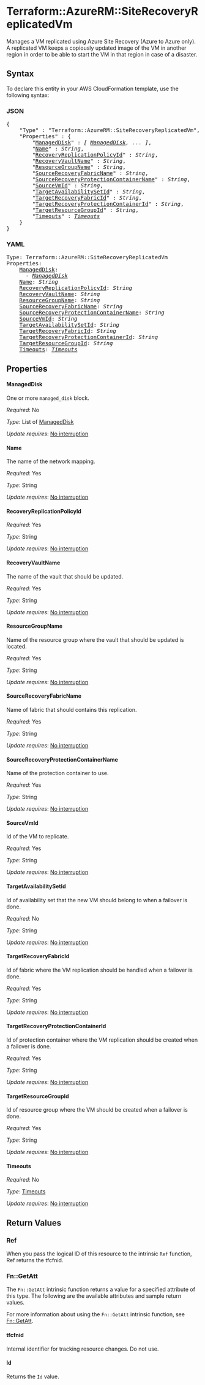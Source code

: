 # Terraform::AzureRM::SiteRecoveryReplicatedVm

Manages a VM replicated using Azure Site Recovery (Azure to Azure only). A replicated VM keeps a copiously updated image of the VM in another region in order to be able to start the VM in that region in case of a disaster.

## Syntax

To declare this entity in your AWS CloudFormation template, use the following syntax:

### JSON

<pre>
{
    "Type" : "Terraform::AzureRM::SiteRecoveryReplicatedVm",
    "Properties" : {
        "<a href="#manageddisk" title="ManagedDisk">ManagedDisk</a>" : <i>[ <a href="manageddisk.md">ManagedDisk</a>, ... ]</i>,
        "<a href="#name" title="Name">Name</a>" : <i>String</i>,
        "<a href="#recoveryreplicationpolicyid" title="RecoveryReplicationPolicyId">RecoveryReplicationPolicyId</a>" : <i>String</i>,
        "<a href="#recoveryvaultname" title="RecoveryVaultName">RecoveryVaultName</a>" : <i>String</i>,
        "<a href="#resourcegroupname" title="ResourceGroupName">ResourceGroupName</a>" : <i>String</i>,
        "<a href="#sourcerecoveryfabricname" title="SourceRecoveryFabricName">SourceRecoveryFabricName</a>" : <i>String</i>,
        "<a href="#sourcerecoveryprotectioncontainername" title="SourceRecoveryProtectionContainerName">SourceRecoveryProtectionContainerName</a>" : <i>String</i>,
        "<a href="#sourcevmid" title="SourceVmId">SourceVmId</a>" : <i>String</i>,
        "<a href="#targetavailabilitysetid" title="TargetAvailabilitySetId">TargetAvailabilitySetId</a>" : <i>String</i>,
        "<a href="#targetrecoveryfabricid" title="TargetRecoveryFabricId">TargetRecoveryFabricId</a>" : <i>String</i>,
        "<a href="#targetrecoveryprotectioncontainerid" title="TargetRecoveryProtectionContainerId">TargetRecoveryProtectionContainerId</a>" : <i>String</i>,
        "<a href="#targetresourcegroupid" title="TargetResourceGroupId">TargetResourceGroupId</a>" : <i>String</i>,
        "<a href="#timeouts" title="Timeouts">Timeouts</a>" : <i><a href="timeouts.md">Timeouts</a></i>
    }
}
</pre>

### YAML

<pre>
Type: Terraform::AzureRM::SiteRecoveryReplicatedVm
Properties:
    <a href="#manageddisk" title="ManagedDisk">ManagedDisk</a>: <i>
      - <a href="manageddisk.md">ManagedDisk</a></i>
    <a href="#name" title="Name">Name</a>: <i>String</i>
    <a href="#recoveryreplicationpolicyid" title="RecoveryReplicationPolicyId">RecoveryReplicationPolicyId</a>: <i>String</i>
    <a href="#recoveryvaultname" title="RecoveryVaultName">RecoveryVaultName</a>: <i>String</i>
    <a href="#resourcegroupname" title="ResourceGroupName">ResourceGroupName</a>: <i>String</i>
    <a href="#sourcerecoveryfabricname" title="SourceRecoveryFabricName">SourceRecoveryFabricName</a>: <i>String</i>
    <a href="#sourcerecoveryprotectioncontainername" title="SourceRecoveryProtectionContainerName">SourceRecoveryProtectionContainerName</a>: <i>String</i>
    <a href="#sourcevmid" title="SourceVmId">SourceVmId</a>: <i>String</i>
    <a href="#targetavailabilitysetid" title="TargetAvailabilitySetId">TargetAvailabilitySetId</a>: <i>String</i>
    <a href="#targetrecoveryfabricid" title="TargetRecoveryFabricId">TargetRecoveryFabricId</a>: <i>String</i>
    <a href="#targetrecoveryprotectioncontainerid" title="TargetRecoveryProtectionContainerId">TargetRecoveryProtectionContainerId</a>: <i>String</i>
    <a href="#targetresourcegroupid" title="TargetResourceGroupId">TargetResourceGroupId</a>: <i>String</i>
    <a href="#timeouts" title="Timeouts">Timeouts</a>: <i><a href="timeouts.md">Timeouts</a></i>
</pre>

## Properties

#### ManagedDisk

One or more `managed_disk` block.

_Required_: No

_Type_: List of <a href="manageddisk.md">ManagedDisk</a>

_Update requires_: [No interruption](https://docs.aws.amazon.com/AWSCloudFormation/latest/UserGuide/using-cfn-updating-stacks-update-behaviors.html#update-no-interrupt)

#### Name

The name of the network mapping.

_Required_: Yes

_Type_: String

_Update requires_: [No interruption](https://docs.aws.amazon.com/AWSCloudFormation/latest/UserGuide/using-cfn-updating-stacks-update-behaviors.html#update-no-interrupt)

#### RecoveryReplicationPolicyId

_Required_: Yes

_Type_: String

_Update requires_: [No interruption](https://docs.aws.amazon.com/AWSCloudFormation/latest/UserGuide/using-cfn-updating-stacks-update-behaviors.html#update-no-interrupt)

#### RecoveryVaultName

The name of the vault that should be updated.

_Required_: Yes

_Type_: String

_Update requires_: [No interruption](https://docs.aws.amazon.com/AWSCloudFormation/latest/UserGuide/using-cfn-updating-stacks-update-behaviors.html#update-no-interrupt)

#### ResourceGroupName

Name of the resource group where the vault that should be updated is located.

_Required_: Yes

_Type_: String

_Update requires_: [No interruption](https://docs.aws.amazon.com/AWSCloudFormation/latest/UserGuide/using-cfn-updating-stacks-update-behaviors.html#update-no-interrupt)

#### SourceRecoveryFabricName

Name of fabric that should contains this replication.

_Required_: Yes

_Type_: String

_Update requires_: [No interruption](https://docs.aws.amazon.com/AWSCloudFormation/latest/UserGuide/using-cfn-updating-stacks-update-behaviors.html#update-no-interrupt)

#### SourceRecoveryProtectionContainerName

Name of the protection container to use.

_Required_: Yes

_Type_: String

_Update requires_: [No interruption](https://docs.aws.amazon.com/AWSCloudFormation/latest/UserGuide/using-cfn-updating-stacks-update-behaviors.html#update-no-interrupt)

#### SourceVmId

Id of the VM to replicate.

_Required_: Yes

_Type_: String

_Update requires_: [No interruption](https://docs.aws.amazon.com/AWSCloudFormation/latest/UserGuide/using-cfn-updating-stacks-update-behaviors.html#update-no-interrupt)

#### TargetAvailabilitySetId

Id of availability set that the new VM should belong to when a failover is done.

_Required_: No

_Type_: String

_Update requires_: [No interruption](https://docs.aws.amazon.com/AWSCloudFormation/latest/UserGuide/using-cfn-updating-stacks-update-behaviors.html#update-no-interrupt)

#### TargetRecoveryFabricId

Id of fabric where the VM replication should be handled when a failover is done.

_Required_: Yes

_Type_: String

_Update requires_: [No interruption](https://docs.aws.amazon.com/AWSCloudFormation/latest/UserGuide/using-cfn-updating-stacks-update-behaviors.html#update-no-interrupt)

#### TargetRecoveryProtectionContainerId

Id of protection container where the VM replication should be created when a failover is done.

_Required_: Yes

_Type_: String

_Update requires_: [No interruption](https://docs.aws.amazon.com/AWSCloudFormation/latest/UserGuide/using-cfn-updating-stacks-update-behaviors.html#update-no-interrupt)

#### TargetResourceGroupId

Id of resource group where the VM should be created when a failover is done.

_Required_: Yes

_Type_: String

_Update requires_: [No interruption](https://docs.aws.amazon.com/AWSCloudFormation/latest/UserGuide/using-cfn-updating-stacks-update-behaviors.html#update-no-interrupt)

#### Timeouts

_Required_: No

_Type_: <a href="timeouts.md">Timeouts</a>

_Update requires_: [No interruption](https://docs.aws.amazon.com/AWSCloudFormation/latest/UserGuide/using-cfn-updating-stacks-update-behaviors.html#update-no-interrupt)

## Return Values

### Ref

When you pass the logical ID of this resource to the intrinsic `Ref` function, Ref returns the tfcfnid.

### Fn::GetAtt

The `Fn::GetAtt` intrinsic function returns a value for a specified attribute of this type. The following are the available attributes and sample return values.

For more information about using the `Fn::GetAtt` intrinsic function, see [Fn::GetAtt](https://docs.aws.amazon.com/AWSCloudFormation/latest/UserGuide/intrinsic-function-reference-getatt.html).

#### tfcfnid

Internal identifier for tracking resource changes. Do not use.

#### Id

Returns the <code>Id</code> value.

